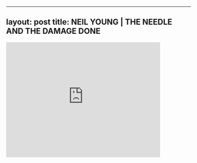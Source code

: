 

---
layout: post
title: NEIL YOUNG | THE NEEDLE AND THE DAMAGE DONE
---


<iframe width="420" height="315" src="http://www.youtube.com/embed/k0t0EW6z8a0" frameborder="0" allowfullscreen></iframe>

